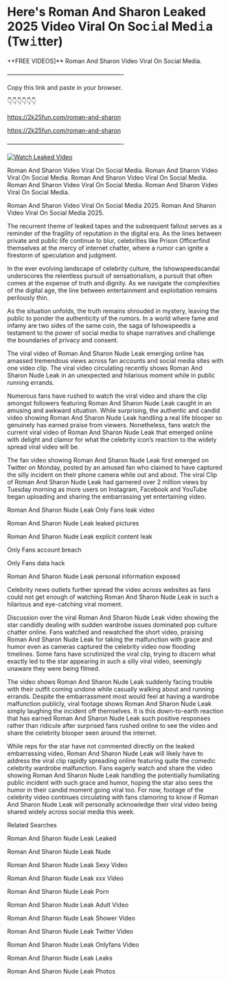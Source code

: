 # Here's Roman And Sharon Leaked 2025 Video Viral On Soc𝚒al Med𝚒a (Tw𝚒tter)

++FREE VIDEOS]** Roman And Sharon Video Viral On Social Media.

———————————————————-

Copy this link and paste in your browser.

👇👇👇👇👇👇

https://2k25fun.com/roman-and-sharon

https://2k25fun.com/roman-and-sharon

———————————————————-

[![Watch Leaked Video](https://miro.medium.com/v2/resize:fit:828/format:webp/1*cilzJN44JGOrTw9NJCrNHA.gif "Watch Leaked Video")](https://2k25fun.com/roman-and-sharon)

Roman And Sharon Video Viral On Social Media. Roman And Sharon Video Viral On Social Media. Roman And Sharon Video Viral On Social Media. Roman And Sharon Video Viral On Social Media. Roman And Sharon Video Viral On Social Media.

Roman And Sharon Video Viral On Social Media 2025. Roman And Sharon Video Viral On Social Media 2025.

The recurrent theme of leaked tapes and the subsequent fallout serves as a reminder of the fragility of reputation in the digital era. As the lines between private and public life continue to blur, celebrities like Prison Officerfind themselves at the mercy of internet chatter, where a rumor can ignite a firestorm of speculation and judgment.

In the ever evolving landscape of celebrity culture, the Ishowspeedscandal underscores the relentless pursuit of sensationalism, a pursuit that often comes at the expense of truth and dignity. As we navigate the complexities of the digital age, the line between entertainment and exploitation remains perilously thin.

As the situation unfolds, the truth remains shrouded in mystery, leaving the public to ponder the authenticity of the rumors. In a world where fame and infamy are two sides of the same coin, the saga of Ishowspeedis a testament to the power of social media to shape narratives and challenge the boundaries of privacy and consent.

The viral video of Roman And Sharon Nude Leak emerging online has amassed tremendous views across fan accounts and social media sites with one video clip. The viral video circulating recently shows Roman And Sharon Nude Leak in an unexpected and hilarious moment while in public running errands.

Numerous fans have rushed to watch the viral video and share the clip amongst followers featuring Roman And Sharon Nude Leak caught in an amusing and awkward situation. While surprising, the authentic and candid video showing Roman And Sharon Nude Leak handling a real life blooper so genuinely has earned praise from viewers. Nonetheless, fans watch the current viral video of Roman And Sharon Nude Leak that emerged online with delight and clamor for what the celebrity icon’s reaction to the widely spread viral video will be.

The fan video showing Roman And Sharon Nude Leak first emerged on Twitter on Monday, posted by an amused fan who claimed to have captured the silly incident on their phone camera while out and about. The viral Clip of Roman And Sharon Nude Leak had garnered over 2 million views by Tuesday morning as more users on Instagram, Facebook and YouTube began uploading and sharing the embarrassing yet entertaining video.

Roman And Sharon Nude Leak Only Fans leak video

Roman And Sharon Nude Leak leaked pictures

Roman And Sharon Nude Leak explicit content leak

Only Fans account breach

Only Fans data hack

Roman And Sharon Nude Leak personal information exposed

Celebrity news outlets further spread the video across websites as fans could not get enough of watching Roman And Sharon Nude Leak in such a hilarious and eye-catching viral moment.

Discussion over the viral Roman And Sharon Nude Leak video showing the star candidly dealing with sudden wardrobe issues dominated pop culture chatter online. Fans watched and rewatched the short video, praising Roman And Sharon Nude Leak for taking the malfunction with grace and humor even as cameras captured the celebrity video now flooding timelines. Some fans have scrutinized the viral clip, trying to discern what exactly led to the star appearing in such a silly viral video, seemingly unaware they were being filmed.

The video shows Roman And Sharon Nude Leak suddenly facing trouble with their outfit coming undone while casually walking about and running errands. Despite the embarrassment most would feel at having a wardrobe malfunction publicly, viral footage shows Roman And Sharon Nude Leak simply laughing the incident off themselves. It is this down-to-earth reaction that has earned Roman And Sharon Nude Leak such positive responses rather than ridicule after surprised fans rushed online to see the video and share the celebrity blooper seen around the internet.

While reps for the star have not commented directly on the leaked embarrassing video, Roman And Sharon Nude Leak will likely have to address the viral clip rapidly spreading online featuring quite the comedic celebrity wardrobe malfunction. Fans eagerly watch and share the video showing Roman And Sharon Nude Leak handling the potentially humiliating public incident with such grace and humor, hoping the star also sees the humor in their candid moment going viral too. For now, footage of the celebrity video continues circulating with fans clamoring to know if Roman And Sharon Nude Leak will personally acknowledge their viral video being shared widely across social media this week.

Related Searches

Roman And Sharon Nude Leak Leaked

Roman And Sharon Nude Leak Nude

Roman And Sharon Nude Leak Sexy Video

Roman And Sharon Nude Leak xxx Video

Roman And Sharon Nude Leak Porn

Roman And Sharon Nude Leak Adult Video

Roman And Sharon Nude Leak Shower Video

Roman And Sharon Nude Leak Twitter Video

Roman And Sharon Nude Leak Onlyfans Video

Roman And Sharon Nude Leak Leaks

Roman And Sharon Nude Leak Photos